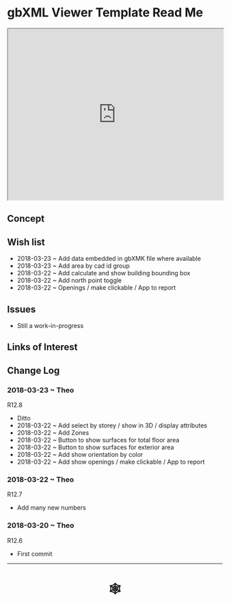 <span style=display:none; >[You are now in a GitHub source code view - click this link to view Read Me file as a web page](http://www.ladybug.tools/spider/index.html#gbxml-viewer/r12/gv-num/README.md "View file as a web page." ) </span>

# gbXML Viewer Template Read Me


<iframe class=iframeReadMe src=http://www.ladybug.tools/spider/gbxml-viewer/r12/gv-num/gv-num.html width=100% height=400px >Iframes are not displayed on github.com</iframe>



## Concept



## Wish list

* 2018-03-23 ~ Add data embedded in gbXMK file where available
* 2018-03-23 ~ Add area by cad id group
* 2018-03-22 ~ Add calculate and show building bounding box
* 2018-03-22 ~ Add north point toggle
* 2018-03-22 ~ Openings / make clickable / App to report

## Issues

* Still a work-in-progress

## Links of Interest



## Change Log

### 2018-03-23 ~ Theo

R12.8
* Ditto
* 2018-03-22 ~ Add select by storey / show in 3D / display attributes
* 2018-03-22 ~ Add Zones
* 2018-03-22 ~ Button to show surfaces for total floor area
* 2018-03-22 ~ Button to show surfaces for exterior area
* 2018-03-22 ~ Add show orientation by color
* 2018-03-22 ~ Add show openings / make clickable / App to report

### 2018-03-22 ~ Theo

R12.7
* Add many new numbers

### 2018-03-20 ~ Theo

R12.6
* First commit

***

# <center title="hello!" ><a href=javascript:window.scrollTo(0,0); style=text-decoration:none; > &#x1f578; </a></center>




